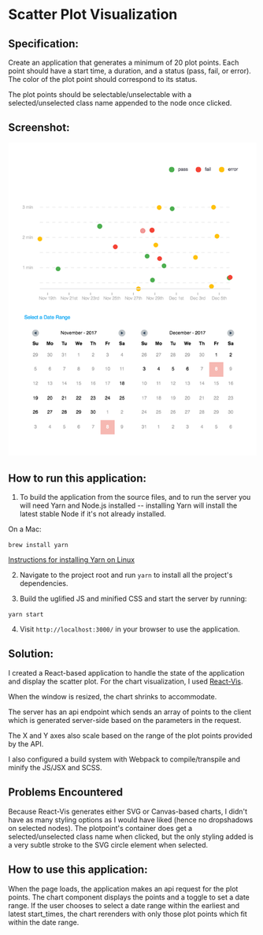# Scatter Plot Visualization

## Specification:
Create an application that generates a minimum of 20 plot points. Each point should have a start time, a duration, and a status (pass, fail, or error). The color of the plot point should correspond to its status.

The plot points should be selectable/unselectable with a selected/unselected class name appended to the node once clicked.

## Screenshot:
![ScreenShot](/screenshot.png)

## How to run this application:

1. To build the application from the source files, and to run the server you will need Yarn and Node.js installed -- installing Yarn will install the latest stable Node if it's not already installed.

On a Mac:

`brew install yarn`

[Instructions for installing Yarn on Linux](https://yarnpkg.com/lang/en/docs/install/#linux-tab)

2. Navigate to the project root and run `yarn` to install all the project's dependencies.

3. Build the uglified JS and minified CSS and start the server by running:

`yarn start`

4. Visit `http://localhost:3000/` in your browser to use the application.

## Solution:
I created a React-based application to handle the state of the application and display the scatter plot. For the chart visualization, I used [React-Vis](https://uber.github.io/react-vis/).

When the window is resized, the chart shrinks to accommodate.

The server has an api endpoint which sends an array of points to the client which is generated server-side based on the parameters in the request.

The X and Y axes also scale based on the range of the plot points provided by the API.

I also configured a build system with Webpack to compile/transpile and minify the JS/JSX and SCSS.

## Problems Encountered

Because React-Vis generates either SVG or Canvas-based charts, I didn't have as many styling options as I would have liked (hence no dropshadows on selected nodes). The plotpoint's container does get a selected/unselected class name when clicked, but the only styling added is a very subtle stroke to the SVG circle element when selected.

## How to use this application:
When the page loads, the application makes an api request for the plot points. The chart component displays the points and a toggle to set a date range. If the user chooses to select a date range within the earliest and latest start_times, the chart rerenders with only those plot points which fit within the date range.
